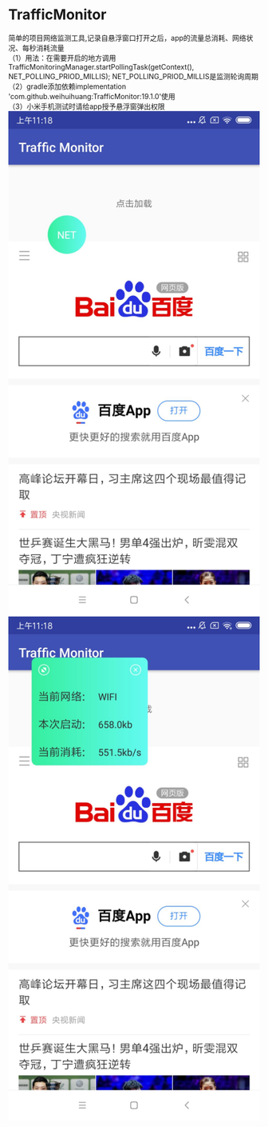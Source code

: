 # TrafficMonitor
简单的项目网络监测工具,记录自悬浮窗口打开之后，app的流量总消耗、网络状况、每秒消耗流量  
（1）用法：在需要开启的地方调用TrafficMonitoringManager.startPollingTask(getContext(), NET_POLLING_PRIOD_MILLIS);
     NET_POLLING_PRIOD_MILLIS是监测轮询周期   
（2）gradle添加依赖implementation 'com.github.weihuihuang:TrafficMonitor:19.1.0'使用  
（3）小米手机测试时请给app授予悬浮窗弹出权限
![image](https://github.com/weihuihuang/TrafficMonitor/blob/master/TrafficMonitor/1.jpg)
![image](https://github.com/weihuihuang/TrafficMonitor/blob/master/TrafficMonitor/2.jpg)
